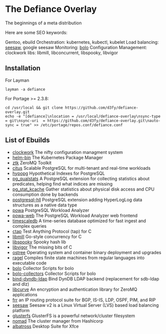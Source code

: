 # The Defiance Overlay

The beginnings of a meta distribution

Here are some SEO keywords:

Gentoo, ebuild
Orchestration: kubernetes, kubectl, kubelet
Load balancing: [seesaw](https://github.com/google/seesaw), google seesaw
Monitoring: [bolo](https://github.com/bolo)
Configuration Management: clockwork
libs: libmill, libconcurrent, libspooky, libvigor



## Installation

For Layman

	layman -a defiance

For Portage >= 2.3.8:

	cd /usr/local && git clone https://github.com/d3fy/defiance-overlay.git
	echo -e "[defiance]\nlocation = /usr/local/defiance-overlay\nsync-type = git\nsync-uri  = https://github.com/d3fy/defiance-overlay.git\nauto-sync = true" >> /etc/portage/repos.conf/defiance.conf

## List of Ebuilds

  - [clockwork](http://clockwork.niftylogic.com/)
    The nifty configuration managment system
  - [helm-bin](https://helm.sh/)
    The Kubernetes Package Manager
  - [ztk](https://github.com/jhunt/ztk)
    ZeroMQ Toolkit
  - [citus](https://www.citusdata.com/)
    Scalable PostgreSQL for multi-tenant and real-time workloads
  - [hypopg](http://dalibo.github.io/hypopg/)
    Hypothetical Indexes for PostgreSQL
  - [pg_qualstats](https://github.com/dalibo/pg_qualstats)
    A PostgreSQL extension for collecting statistics about predicates, helping find what indices are missing
  - [pg_stat_kcache](https://github.com/dalibo/pg_stat_kcache)
    Gather statistics about physical disk access and CPU consumption done by backends
  - [postgresql-hll](https://github.com/citusdata/postgresql-hll)
    PostgreSQL extension adding HyperLogLog data structures as a native data type
  - [powa](http://dalibo.github.io/powa/)
    PostgreSQL Workload Analyzer
  - [powa-web](http://powa.readthedocs.io/en/latest/powa-web/index.html)
    The PostgreSQL Workload Analyzer web frontend
  - [timescaledb](http://www.timescale.com/)
    A time-series database optimized for fast ingest and complex queries
  - [ctap](https://github.com/jhunt/ctap/)
    Test Anything Protocol (tap) for C
  - [libmill](http://libmill.org/)
    Go-style concurrency for C
  - [libspooky](https://github.com/graytshirt/libspooky)
    Spooky hash lib
  - [libvigor](https://github.com/jhunt/libvigor)
    The missing bits of C
  - [ostree](https://ostree.readthedocs.io/en/latest/)
    Operating system and container binary deployment and upgrades
  - [ragel](http://www.colm.net/open-source/ragel/)
    Compiles finite state machines from regular languages into executable code
  - [bolo](https://github.com/bolo/bolo-collectors)
    Collector Scripts for bolo
  - [bolo-collectors](https://github.com/bolo/bolo-collectors)
    Collector Scripts for bolo
  - [bind-dyndb-ldap](https://fedorahosted.org/bind-dyndb-ldap/)
    Bind DynDB LDAP backend (replacement for sdb-ldap and dlz)
  - [libcurve](http://curvezmq.org)
    An encryption and authentication library for ZeroMQ applications
  - [frr](https://frrouting.org/)
    an IP routing protocol suite for BGP, IS-IS, LDP, OSPF, PIM, and RIP
  - [seesaw](https://github.com/google/seesaw)
    Seesaw v2 is a Linux Virtual Server (LVS) based load balancing platform
  - [glusterfs](http://www.gluster.org/)
    GlusterFS is a powerful network/cluster filesystem
  - [nomad](http://www.nomadproject.io)
    The cluster manager from Hashicorp
  - [albatross](http://shimmerproject.org/projects/albatross/)
    Desktop Suite for Xfce

